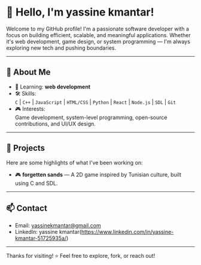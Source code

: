 # 👋 Hello, I'm yassine kmantar!

Welcome to my GitHub profile! I'm a passionate software developer with a focus on building efficient, scalable, and meaningful applications. Whether it's web development, game design, or system programming — I'm always exploring new tech and pushing boundaries.

---

## 🧠 About Me

- 🌱 Learning: **web development**
- 🛠️ Skills:  
  `C` | `C++` | `JavaScript` | `HTML/CSS` | `Python` | `React` | `Node.js` | `SDL` | `Git`
- 🎮 Interests:  
  Game development, system-level programming, open-source contributions, and UI/UX design.

---

## 📂 Projects

Here are some highlights of what I've been working on:

- 🎮 **forgetten sands** — A 2D game inspired by Tunisian culture, built using C and SDL.  

---

## 📫 Contact

- Email: yassinekmantar@gmail.com  
- LinkedIn: yassine kmantar(https://www.linkedin.com/in/yassine-kmantar-51725935a/) 

---

Thanks for visiting! ⭐️ Feel free to explore, fork, or reach out!

